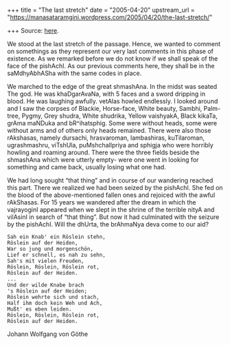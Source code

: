 +++
title = "The last stretch"
date = "2005-04-20"
upstream_url = "https://manasataramgini.wordpress.com/2005/04/20/the-last-stretch/"

+++
Source: [here](https://manasataramgini.wordpress.com/2005/04/20/the-last-stretch/).

We stood at the last stretch of the passage. Hence, we wanted to comment on somethings as they represent our very last comments in this phase of existence. As we remarked before we do not know if we shall speak of the face of the pishAchI. As our previous comments here, they shall be in the saMdhyAbhASha with the same codes in place.

We marched to the edge of the great shmashAna. In the midst was seated The god. He was khaDgarAvaNa, with 5 faces and a sword dripping in blood. He was laughing awfully. vetAlas howled endlessly. I looked around and I saw the corpses of Blackie, Horse-face, White beauty, Sambhi, Palm-tree, Pygmy, Grey shudra, White shudrika, Yellow vaishyakA, Black kikaTa, grAma maNDuka and bR^ihatsphig. Some were without heads, some were without arms and of others only heads remained. There were also those rAkshasas, namely dursachi, hrasvaroman, lambashiras, kuTilaroman, ugrashmashru, viTshUla, puMshchalIpriya and sphigja who were horribly howling and roaming around. There were the three fields beside the shmashAna which were utterly empty- were one went in looking for something and came back, usually losing what one had.

We had long sought “that thing” and in course of our wandering reached this part. There we realized we had been seized by the pishAchI. She fed on the blood of the above-mentioned fallen ones and rejoiced with the awful rAkShasas. For 15 years we wandered after the dream in which the vajrayoginI appeared when we slept in the shrine of the terrible nityA and vilAsinI in search of “that thing”. But now it had culminated with the seizure by the pishAchI. Will the dhUrta, the brAhmaNya deva come to our aid?

    Sah ein Knab' ein Röslein stehn,
    Röslein auf der Heiden,
    War so jung und morgenschön,
    Lief er schnell, es nah zu sehn,
    Sah's mit vielen Freuden,
    Röslein, Röslein, Röslein rot,
    Röslein auf der Heiden.
    ...
    Und der wilde Knabe brach
    's Röslein auf der Heiden;
    Röslein wehrte sich und stach,
    Half ihm doch kein Weh und Ach,
    Mußt' es eben leiden.
    Röslein, Röslein, Röslein rot,
    Röslein auf der Heiden.

Johann Wolfgang von Göthe

